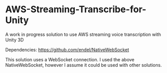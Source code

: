 # AWS-Streaming-Transcribe-for-Unity
A work in progress solution to use AWS streaming voice transcription with Unity 3D

Dependencies:
  https://github.com/endel/NativeWebSocket
  
  
This solution uses a WebSocket connection. I used the above NativeWebSocket, however I assume it could be used with other solutions.
